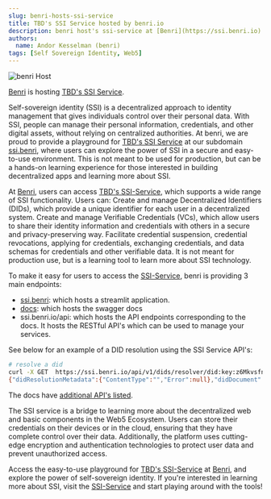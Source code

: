 ```yaml
---
slug: benri-hosts-ssi-service
title: TBD's SSI Service hosted by benri.io
description: benri host's ssi-service at [Benri](https://ssi.benri.io)
authors:
  name: Andor Kesselman (benri)
tags: [Self Sovereign Identity, Web5]
---
```


<head> 
  <title>SSI-Service Playground Hosted By benri.io</title> 
  <meta name="description" content="SSI-Service hosted by benri">
  <meta property="og:url" content="https://developer.tbd.website/blog/benri-hosts-ssi-service/">
  <meta property="og:type" content="website">
  <meta property="og:title" content="SSI-Service hosted by benri">
  <meta property="og:description" content="SSI-Service hosted by benri">
  <meta property="og:image" content="https://developer.tbd.website/assets/images/blog-benri-ssi-host3-22507e91e39ff2133a86d16d3e9bdd26.png">
  <meta name="twitter:card" content="summary" /> 
  <meta name="twitter:site" content="@tbddev" />
  <meta property="twitter:domain" content="developer.tbd.website">
  <meta property="twitter:url" content="https://developer.tbd.website/blog/benri-hosts-ssi-service/">
  <meta name="twitter:title" content="SSI-Service hosted by benri">
  <meta name="twitter:description" content="SSI-Service hosted by benri">
  <meta name="twitter:image" content="https://developer.tbd.website/assets/images/blog-benri-ssi-host3-22507e91e39ff2133a86d16d3e9bdd26.png">
        
  <link rel="apple-touch-icon" href="https://developer.tbd.website/img/tbd-fav-icon-main.png" /> 
</head>

![benri Host](/img/blog-benri-ssi-host3.png)

[Benri](https://benri.io) is hosting [TBD's SSI Service](https://ssi.benri.io).

<!--truncate-->

Self-sovereign identity (SSI) is a decentralized approach to identity management
that gives individuals control over their personal data. With SSI, people can
manage their personal information, credentials, and other digital assets,
without relying on centralized authorities. At benri, we are proud to provide a
playground for [TBD's SSI Service](https://github.com/TBD54566975/ssi-service)
at our subdomain [ssi.benri](https://ssi.benri.io), where users can explore the
power of SSI in a secure and easy-to-use environment. This is not meant to be
used for production, but can be a hands-on learning experience for those
interested in building decentralized apps and learning more about SSI.

At [Benri](https://ssi.benri.io), users can access [TBD's
SSI-Service](https://github.com/TBD54566975/ssi-service), which supports a wide
range of SSI functionality. Users can: Create and manage Decentralized
Identifiers (DIDs), which provide a unique identifier for each user in a
decentralized system. Create and manage Verifiable Credentials (VCs), which
allow users to share their identity information and credentials with others in a
secure and privacy-preserving way. Facilitate credential suspension, credential
revocations, applying for credentials, exchanging credentials, and data schemas
for credentials and other verifiable data. It is not meant for production use,
but is a learning tool to learn more about SSI technology.

To make it easy for users to access the
[SSI-Service](https://github.com/TBD54566975/ssi-service), benri is providing 3
main endpoints:

- [ssi.benri](https://ssi.benri.io): which hosts a streamlit application.
- [docs](https://ssi.benri.io/docs): which hosts the swagger docs
- ssi.benri.io/api: which hosts the API
  endpoints corresponding to the docs. It hosts the RESTful API's which can be
  used to manage your services.

See below for an example of a DID resolution using the SSI Service API's:

```sh
# resolve a did
curl -X GET  https://ssi.benri.io/api/v1/dids/resolver/did:key:z6MkvsfnnzUXY57RoocLzaaQ3VYDAD7pdB4kc5jErcNBG1w2
{"didResolutionMetadata":{"ContentType":"","Error":null},"didDocument":{"@context":"https://www.w3.org/ns/did/v1","id":"did:key:z6MkvsfnnzUXY57RoocLzaaQ3VYDAD7pdB4kc5jErcNBG1w2","verificationMethod":[{"id":"#z6MkvsfnnzUXY57RoocLzaaQ3VYDAD7pdB4kc5jErcNBG1w2","type":"Ed25519VerificationKey2018","controller":"did:key:z6MkvsfnnzUXY57RoocLzaaQ3VYDAD7pdB4kc5jErcNBG1w2","publicKeyBase58":"HRQkCkE6CXcxhJmeK1cZCPzDLdqyDHpPv4pK2LQALo9e"}],"authentication":[["#z6MkvsfnnzUXY57RoocLzaaQ3VYDAD7pdB4kc5jErcNBG1w2"]],"assertionMethod":[["#z6MkvsfnnzUXY57RoocLzaaQ3VYDAD7pdB4kc5jErcNBG1w2"]],"keyAgreement":[["#z6MkvsfnnzUXY57RoocLzaaQ3VYDAD7pdB4kc5jErcNBG1w2"]],"capabilityDelegation":[["#z6MkvsfnnzUXY57RoocLzaaQ3VYDAD7pdB4kc5jErcNBG1w2"]]},"didDocumentMetadata":{}}%
```

The docs have [additional API's listed](https://ssi.benri.io/docs).

The SSI service is a bridge to learning more about the decentralized web and
basic components in the Web5 Ecosystem. Users can store their credentials on
their devices or in the cloud, ensuring that they have complete control over
their data. Additionally, the platform uses cutting-edge encryption and
authentication technologies to protect user data and prevent unauthorized
access.

Access the easy-to-use playground for [TBD's
SSI-Service](https://github.com/TBD54566975/ssi-service) at
[Benri](https://ssi.benri.io), and explore the power of self-sovereign identity.
If you're interested in learning more about SSI, visit
the [SSI-Service](https://ssi.benri.io) and start playing around with the tools!
